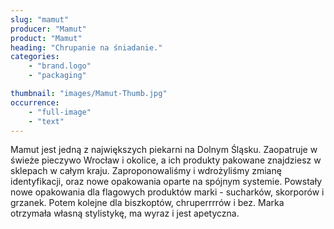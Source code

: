 ```yaml
---
slug: "mamut"
producer: "Mamut"
product: "Mamut"
heading: "Chrupanie na śniadanie."
categories:
    - "brand.logo"
    - "packaging"

thumbnail: "images/Mamut-Thumb.jpg"
occurrence:
    - "full-image"
    - "text"
---
```

Mamut jest jedną z największych piekarni na Dolnym Śląsku.
Zaopatruje w świeże pieczywo Wrocław i okolice, a ich produkty
pakowane znajdziesz w sklepach w całym kraju. Zaproponowaliśmy i
wdrożyliśmy zmianę identyfikacji, oraz nowe opakowania oparte na
spójnym systemie. Powstały nowe opakowania dla flagowych
produktów marki - sucharków, skorporów i grzanek. Potem kolejne
dla biszkoptów, chruperrrrów i bez. Marka otrzymała własną
stylistykę, ma wyraz i jest apetyczna.